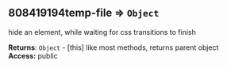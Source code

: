 <a name="module_808419194temp-file"></a>
## 808419194temp-file ⇒ <code>Object</code>
hide an element, while waiting for css transitions to finish

**Returns**: <code>Object</code> - [this] like most methods, returns parent object  
**Access:** public  
